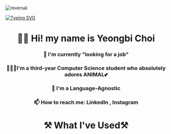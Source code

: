 ![reversal](https://capsule-render.vercel.app/api?type=Venom&text=YeongBi&fontAlign=30&fontSize=30&desc=It's%YB&descAlign=60&descAlignY=50&theme=radical)

[![Typing SVG](https://readme-typing-svg.demolab.com?font=Roboto&weight=800&size=36&letterSpacing=0&duration=3000&pause=1000&color=9346F7&background=FFEAF200&center=true&vCenter=true&width=1000&height=70&lines=I'm++Full+-+Stack+Developer;I'm+Language-Agnostic;I'm+Yeongbi+Choi)](https://git.io/typing-svg)

<div align="center">
  <h1>🤚🏻 Hi! my name is Yeongbi Choi</h1>
</div> 

<div align="center">
  <h3>🔭 I'm currently "looking for a job"</h3>
</div> 

<div align="center">
  <h3>👩🏻‍💻I'm a third-year Computer Science student who absolutely adores ANIMAL💕</h3>
</div> 


<div align="center">
  <h3>🎨 I'm a Language-Agnostic</h3>
</div> 

<div align="center">
  <h3>📫 How to reach me: LinkedIn , Instagram</h3>
</div> 

<div align="center">
  <h1>⚒️ What I've Used⚒️</h1>
</div> 

